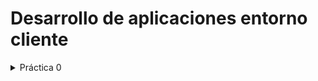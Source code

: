 # Desarrollo de aplicaciones entorno cliente
<details>
    <summary>Práctica 0</summary>
        * [Práctica 0](https://github.com/antmug/DWEC/tree/main/P0)
</details>